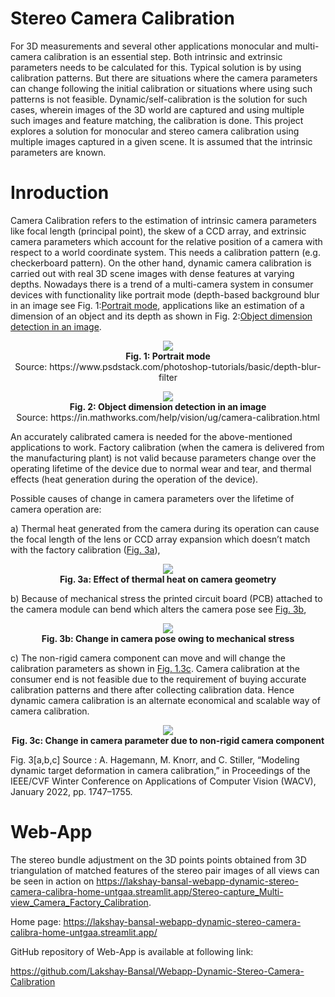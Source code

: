 # Stereo Camera Calibration

For 3D measurements and several other applications monocular and multi-camera calibration is an essential step. Both intrinsic and extrinsic parameters needs to be calculated for this. Typical solution is by using calibration patterns. But there are situations where the camera parameters can change following the initial calibration or situations where using such patterns is not feasible. Dynamic/self-calibration is the solution for such cases, wherein images of the 3D world are captured and using multiple such images and feature matching, the calibration is done. This project explores a solution for monocular and stereo camera calibration using multiple images captured in a given scene. It is assumed that the intrinsic parameters are known.


# Inroduction

Camera Calibration refers to the estimation of intrinsic camera parameters like focal length (principal point), the skew of a CCD array, and extrinsic camera parameters
which account for the relative position of a camera with respect to a world coordinate system. This needs a calibration pattern (e.g. checkerboard pattern). On the other
hand, dynamic camera calibration is carried out with real 3D scene images with dense features at varying depths. Nowadays there is a trend of a multi-camera system in
consumer devices with functionality like portrait mode (depth-based background blur in an image see Fig. 1:[Portrait mode](https://user-images.githubusercontent.com/84389082/212613466-abcb8bf3-4f70-40ad-aa8a-327a825c251d.jpg), applications like an estimation of a dimension of an object
and its depth as shown in Fig. 2:[Object dimension detection in an image](https://user-images.githubusercontent.com/84389082/212614651-b8a30d7f-806f-43e8-be54-a028f54bac56.png).

<p align="center">
  <img src="https://user-images.githubusercontent.com/84389082/212613466-abcb8bf3-4f70-40ad-aa8a-327a825c251d.jpg" /><br>
  <b>Fig. 1:  Portrait mode</b><br>
  Source: https://www.psdstack.com/photoshop-tutorials/basic/depth-blur-filter
</p>


<p align="center">
  <img src="https://user-images.githubusercontent.com/84389082/212614651-b8a30d7f-806f-43e8-be54-a028f54bac56.png" /><br>
  <b>Fig. 2:  Object dimension detection in an image</b><br>
  Source: https://in.mathworks.com/help/vision/ug/camera-calibration.html
</p>


An accurately calibrated camera is needed for the above-mentioned applications to work. Factory calibration (when the camera is delivered from the manufacturing
plant) is not valid because parameters change over the operating lifetime of the device due to normal wear and tear, and thermal effects (heat generation during the operation of the device).

Possible causes of change in camera parameters over the lifetime of camera operation are: 

a) Thermal heat generated from the camera during its operation can cause the focal length of the lens or CCD array expansion which doesn’t match with the factory calibration ([Fig. 3a](https://user-images.githubusercontent.com/84389082/212615261-6871efb1-c53d-4e7e-bf15-cf19436f6864.jpg)),

<p align="center">
  <img src="https://user-images.githubusercontent.com/84389082/212615261-6871efb1-c53d-4e7e-bf15-cf19436f6864.jpg" /><br>
  <b>Fig. 3a: Effect of thermal heat on camera geometry</b>
</p>


b) Because of mechanical stress the printed circuit board (PCB) attached to the camera module can bend which alters the camera pose see [Fig. 3b](https://user-images.githubusercontent.com/84389082/212615265-23d399bf-0f68-4ab3-a3de-74e8d2832679.jpg),

<p align="center">
  <img src="https://user-images.githubusercontent.com/84389082/212615265-23d399bf-0f68-4ab3-a3de-74e8d2832679.jpg" /><br>
  <b>Fig. 3b: Change in camera pose owing to mechanical stress</b>
</p>


c) The non-rigid camera component can move and will change the calibration parameters as shown in [Fig. 1.3c](https://user-images.githubusercontent.com/84389082/212615267-c678d5a4-2e7b-4c23-be8c-6765225aa66d.jpg). Camera calibration at the consumer end is not feasible due to the requirement of buying accurate calibration patterns and there after collecting calibration data. Hence dynamic camera calibration is an alternate economical and scalable way of camera calibration.

<p align="center">
  <img src="https://user-images.githubusercontent.com/84389082/212615267-c678d5a4-2e7b-4c23-be8c-6765225aa66d.jpg" /><br>
  <b>Fig. 3c: Change in camera parameter due to non-rigid camera component</b>
</p>

Fig. 3[a,b,c] Source : A. Hagemann, M. Knorr, and C. Stiller, “Modeling dynamic target deformation in camera calibration,” in Proceedings of the IEEE/CVF Winter Conference on Applications of Computer Vision (WACV), January 2022, pp. 1747–1755.

# Web-App

The stereo bundle adjustment on the 3D points points obtained from 3D triangulation of matched features of the stereo pair images of all views can be seen in action on https://lakshay-bansal-webapp-dynamic-stereo-camera-calibra-home-untgaa.streamlit.app/Stereo-capture_Multi-view_Camera_Factory_Calibration.

Home page: https://lakshay-bansal-webapp-dynamic-stereo-camera-calibra-home-untgaa.streamlit.app/

GitHub repository of Web-App is available at following link:

https://github.com/Lakshay-Bansal/Webapp-Dynamic-Stereo-Camera-Calibration
